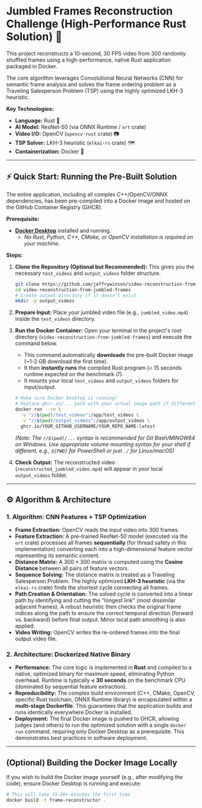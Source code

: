 # Jumbled Frames Reconstruction Challenge (High-Performance Rust Solution) 🚀

This project reconstructs a 10-second, 30 FPS video from 300 randomly shuffled frames using a high-performance, native Rust application packaged in Docker.

The core algorithm leverages Convolutional Neural Networks (CNN) for semantic frame analysis and solves the frame ordering problem as a Traveling Salesperson Problem (TSP) using the highly optimized LKH-3 heuristic.

**Key Technologies:**
* **Language:** Rust 🦀
* **AI Model:** ResNet-50 (via ONNX Runtime / `ort` crate)
* **Video I/O:** OpenCV (`opencv-rust` crate) 📷
* **TSP Solver:** LKH-3 heuristic (`elkai-rs` crate) 🗺️
* **Containerization:** Docker 🐳

---

## ⚡ Quick Start: Running the Pre-Built Solution

The entire application, including all complex C++/OpenCV/ONNX dependencies, has been pre-compiled into a Docker image and hosted on the GitHub Container Registry (GHCR).

**Prerequisite:**
* **[Docker Desktop](https://www.docker.com/products/docker-desktop/)** installed and running.
    * *No Rust, Python, C++, CMake, or OpenCV installation is required on your machine.*

**Steps:**

1.  **Clone the Repository (Optional but Recommended):**
    This gives you the necessary `test_videos` and `output_videos` folder structure.
    ```bash
    git clone https://github.com/jeffrywinson/video-reconstruction-from-jumbled-frames
    cd video-reconstruction-from-jumbled-frames
    # Create output directory if it doesn't exist
    mkdir -p output_videos
    ```

2.  **Prepare Input:**
    Place your jumbled video file (e.g., `jumbled_video.mp4`) inside the `test_videos` directory.

3.  **Run the Docker Container:**
    Open your terminal in the project's root directory (`video-reconstruction-from-jumbled-frames`) and execute the command below.
    * This command automatically **downloads** the pre-built Docker image (~1-2 GB download the first time).
    * It then **instantly runs** the compiled Rust program (< 15 seconds runtime expected on the benchmark i7).
    * It mounts your local `test_videos` and `output_videos` folders for input/output.

    ```bash
    # Make sure Docker Desktop is running!
    # Replace ghcr.io/... path with your actual image path if different
    docker run --rm \
      -v "//$(pwd)/test_videos":/app/test_videos \
      -v "//$(pwd)/output_videos":/app/output_videos \
      ghcr.io/YOUR_GITHUB_USERNAME/YOUR_REPO_NAME:latest
    ```
    *(Note: The `//$(pwd)/...` syntax is recommended for Git Bash/MINGW64 on Windows. Use appropriate volume mounting syntax for your shell if different, e.g., `${PWD}` for PowerShell or just `./` for Linux/macOS)*

4.  **Check Output:**
    The reconstructed video (`reconstructed_jumbled_video.mp4`) will appear in your local `output_videos` folder.

---

## ⚙️ Algorithm & Architecture

### 1. Algorithm: CNN Features + TSP Optimization
* **Frame Extraction:** OpenCV reads the input video into 300 frames.
* **Feature Extraction:** A pre-trained ResNet-50 model (executed via the `ort` crate) processes all frames **sequentially** (for thread safety in this implementation) converting each into a high-dimensional feature vector representing its semantic content.
* **Distance Matrix:** A $300 \times 300$ matrix is computed using the **Cosine Distance** between all pairs of feature vectors.
* **Sequence Solving:** The distance matrix is treated as a Traveling Salesperson Problem. The highly optimized **LKH-3 heuristic** (via the `elkai-rs` crate) finds the shortest cycle connecting all frames.
* **Path Creation & Orientation:** The solved cycle is converted into a linear path by identifying and cutting the "longest link" (most dissimilar adjacent frames). A robust heuristic then checks the original frame indices along the path to ensure the correct temporal direction (forward vs. backward) before final output. Minor local path smoothing is also applied.
* **Video Writing:** OpenCV writes the re-ordered frames into the final output video file.

### 2. Architecture: Dockerized Native Binary
* **Performance:** The core logic is implemented in **Rust** and compiled to a native, optimized binary for maximum speed, eliminating Python overhead. Runtime is typically **< 30 seconds** on the benchmark CPU (dominated by sequential feature extraction).
* **Reproducibility:** The complex build environment (C++, CMake, OpenCV, specific Rust toolchain, ONNX Runtime library) is encapsulated within a **multi-stage Dockerfile**. This guarantees that the application builds and runs identically everywhere Docker is installed.
* **Deployment:** The final Docker image is pushed to GHCR, allowing judges (and others) to run the optimized solution with a single `docker run` command, requiring only Docker Desktop as a prerequisite. This demonstrates best practices in software deployment.

---

## (Optional) Building the Docker Image Locally

If you wish to build the Docker image yourself (e.g., after modifying the code), ensure Docker Desktop is running and execute:

```bash
# This will take 15-30+ minutes the first time
docker build -t frame-reconstructor .